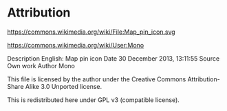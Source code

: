 # Attribution

https://commons.wikimedia.org/wiki/File:Map_pin_icon.svg

https://commons.wikimedia.org/wiki/User:Mono

Description
English: Map pin icon
Date 	30 December 2013, 13:11:55
Source 	Own work
Author 	Mono

This file is licensed by the author under the Creative Commons Attribution-Share Alike 3.0 Unported license.

This is redistributed here under GPL v3 (compatible license).
